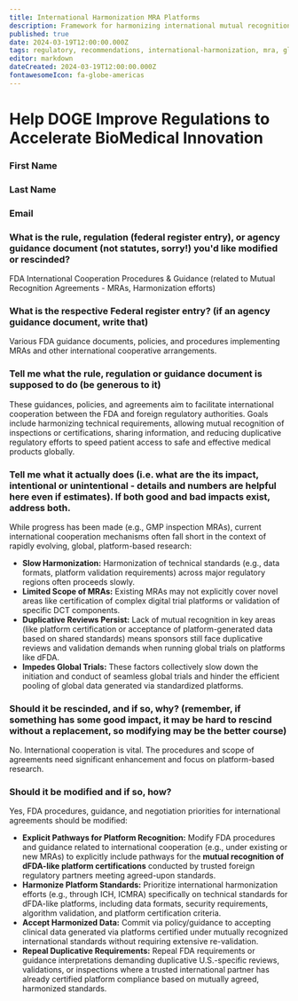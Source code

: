 ```yaml
---
title: International Harmonization MRA Platforms
description: Framework for harmonizing international mutual recognition agreements with dFDA platform capabilities
published: true
date: 2024-03-19T12:00:00.000Z
tags: regulatory, recommendations, international-harmonization, mra, global-cooperation
editor: markdown
dateCreated: 2024-03-19T12:00:00.000Z
fontawesomeIcon: fa-globe-americas
---
```


# Help DOGE Improve Regulations to Accelerate BioMedical Innovation

### First Name

### Last Name

### Email

### What is the rule, regulation (federal register entry), or agency guidance document (not statutes, sorry!) you'd like modified or rescinded?

FDA International Cooperation Procedures & Guidance (related to Mutual Recognition Agreements - MRAs, Harmonization efforts)

### What is the respective Federal register entry? (if an agency guidance document, write that)

Various FDA guidance documents, policies, and procedures implementing MRAs and other international cooperative arrangements.

### Tell me what the rule, regulation or guidance document is supposed to do (be generous to it)

These guidances, policies, and agreements aim to facilitate international cooperation between the FDA and foreign regulatory authorities. Goals include harmonizing technical requirements, allowing mutual recognition of inspections or certifications, sharing information, and reducing duplicative regulatory efforts to speed patient access to safe and effective medical products globally.

### Tell me what it actually does (i.e. what are the its impact, intentional or unintentional - details and numbers are helpful here even if estimates). If both good and bad impacts exist, address both.

While progress has been made (e.g., GMP inspection MRAs), current international cooperation mechanisms often fall short in the context of rapidly evolving, global, platform-based research:
*   **Slow Harmonization:** Harmonization of technical standards (e.g., data formats, platform validation requirements) across major regulatory regions often proceeds slowly.
*   **Limited Scope of MRAs:** Existing MRAs may not explicitly cover novel areas like certification of complex digital trial platforms or validation of specific DCT components.
*   **Duplicative Reviews Persist:** Lack of mutual recognition in key areas (like platform certification or acceptance of platform-generated data based on shared standards) means sponsors still face duplicative reviews and validation demands when running global trials on platforms like dFDA.
*   **Impedes Global Trials:** These factors collectively slow down the initiation and conduct of seamless global trials and hinder the efficient pooling of global data generated via standardized platforms.

### Should it be rescinded, and if so, why? (remember, if something has some good impact, it may be hard to rescind without a replacement, so modifying may be the better course)

No. International cooperation is vital. The procedures and scope of agreements need significant enhancement and focus on platform-based research.

### Should it be modified and if so, how?

Yes, FDA procedures, guidance, and negotiation priorities for international agreements should be modified:
*   **Explicit Pathways for Platform Recognition:** Modify FDA procedures and guidance related to international cooperation (e.g., under existing or new MRAs) to explicitly include pathways for the **mutual recognition of dFDA-like platform certifications** conducted by trusted foreign regulatory partners meeting agreed-upon standards.
*   **Harmonize Platform Standards:** Prioritize international harmonization efforts (e.g., through ICH, ICMRA) specifically on technical standards for dFDA-like platforms, including data formats, security requirements, algorithm validation, and platform certification criteria.
*   **Accept Harmonized Data:** Commit via policy/guidance to accepting clinical data generated via platforms certified under mutually recognized international standards without requiring extensive re-validation.
*   **Repeal Duplicative Requirements:** Repeal FDA requirements or guidance interpretations demanding duplicative U.S.-specific reviews, validations, or inspections where a trusted international partner has already certified platform compliance based on mutually agreed, harmonized standards. 